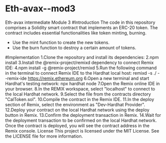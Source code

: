 # Eth-avax--mod3
Eth-avax intermediate Module 3
#Introduction
The code in this repository comprises a Solidity smart contract that implements an ERC-20 token. The contract includes essential functionalities like token minting, burning.

- Use the mint function to create the new tokens.
- Use the burn function to destroy a certain amount of tokens.


#Implementation
1.Clone the repository and install its dependencies:
2.npm install
3.Install the @remix-project/remixd dependency to connect Remix IDE:
4.npm install -g @remix-project/remixd
5.Run the following command in the terminal to connect Remix IDE to the Hardhat local host:
remixd -s ./ --remix-ide https://remix.ethereum.org
6.Open a new terminal and start Hardhat's testing network:
npx hardhat node
7.Open the Remix online IDE in your browser.
8.In the REMIX workspace, select "localhost" to connect to the local Hardhat network.
9.Select the file from the contracts directory "CalToken.sol".
10.Compile the contract in the Remix IDE.
11.In the deploy section of Remix, select the environment as "Dev-Hardhat Provider".
12.Deploy your contract on the local Hardhat network using the deploy button in Remix.
13.Confirm the deployment transaction in Remix.
14.Wait for the deployment transaction to be confirmed on the local Hardhat network.
Once the contract is deployed, you will see the contract address in the Remix console.
License
This project is licensed under the MIT License. See the LICENSE file for more information.
